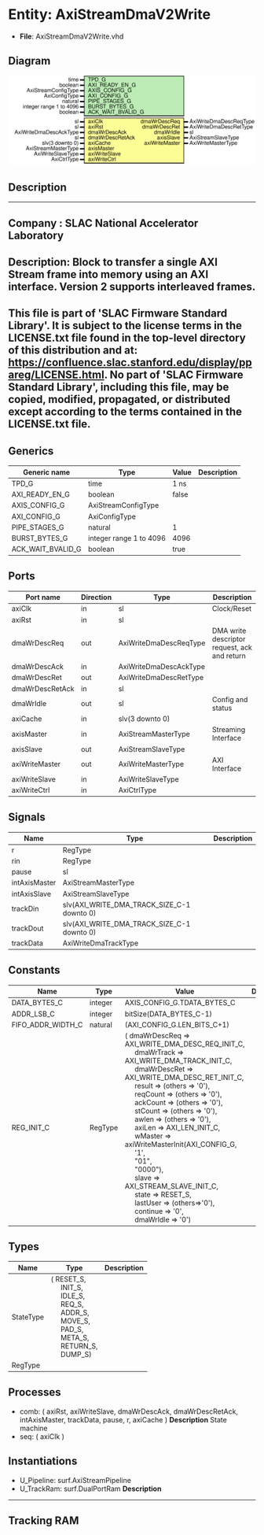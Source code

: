 # Entity: AxiStreamDmaV2Write

- **File**: AxiStreamDmaV2Write.vhd
## Diagram

![Diagram](AxiStreamDmaV2Write.svg "Diagram")
## Description

-----------------------------------------------------------------------------
 Company    : SLAC National Accelerator Laboratory
-----------------------------------------------------------------------------
 Description:
 Block to transfer a single AXI Stream frame into memory using an AXI
 interface. Version 2 supports interleaved frames.
-----------------------------------------------------------------------------
 This file is part of 'SLAC Firmware Standard Library'.
 It is subject to the license terms in the LICENSE.txt file found in the
 top-level directory of this distribution and at:
    https://confluence.slac.stanford.edu/display/ppareg/LICENSE.html.
 No part of 'SLAC Firmware Standard Library', including this file,
 may be copied, modified, propagated, or distributed except according to
 the terms contained in the LICENSE.txt file.
-----------------------------------------------------------------------------
## Generics

| Generic name      | Type                    | Value | Description |
| ----------------- | ----------------------- | ----- | ----------- |
| TPD_G             | time                    | 1 ns  |             |
| AXI_READY_EN_G    | boolean                 | false |             |
| AXIS_CONFIG_G     | AxiStreamConfigType     |       |             |
| AXI_CONFIG_G      | AxiConfigType           |       |             |
| PIPE_STAGES_G     | natural                 | 1     |             |
| BURST_BYTES_G     | integer range 1 to 4096 | 4096  |             |
| ACK_WAIT_BVALID_G | boolean                 | true  |             |
## Ports

| Port name       | Direction | Type                   | Description                                  |
| --------------- | --------- | ---------------------- | -------------------------------------------- |
| axiClk          | in        | sl                     | Clock/Reset                                  |
| axiRst          | in        | sl                     |                                              |
| dmaWrDescReq    | out       | AxiWriteDmaDescReqType | DMA write descriptor request, ack and return |
| dmaWrDescAck    | in        | AxiWriteDmaDescAckType |                                              |
| dmaWrDescRet    | out       | AxiWriteDmaDescRetType |                                              |
| dmaWrDescRetAck | in        | sl                     |                                              |
| dmaWrIdle       | out       | sl                     | Config and status                            |
| axiCache        | in        | slv(3 downto 0)        |                                              |
| axisMaster      | in        | AxiStreamMasterType    | Streaming Interface                          |
| axisSlave       | out       | AxiStreamSlaveType     |                                              |
| axiWriteMaster  | out       | AxiWriteMasterType     | AXI Interface                                |
| axiWriteSlave   | in        | AxiWriteSlaveType      |                                              |
| axiWriteCtrl    | in        | AxiCtrlType            |                                              |
## Signals

| Name          | Type                                       | Description |
| ------------- | ------------------------------------------ | ----------- |
| r             | RegType                                    |             |
| rin           | RegType                                    |             |
| pause         | sl                                         |             |
| intAxisMaster | AxiStreamMasterType                        |             |
| intAxisSlave  | AxiStreamSlaveType                         |             |
| trackDin      | slv(AXI_WRITE_DMA_TRACK_SIZE_C-1 downto 0) |             |
| trackDout     | slv(AXI_WRITE_DMA_TRACK_SIZE_C-1 downto 0) |             |
| trackData     | AxiWriteDmaTrackType                       |             |
## Constants

| Name              | Type    | Value                                                                                                                                                                                                                                                                                                                                                                                                                                                                                                                                                                                                                                                                                                                                                                                                                                                                                                                                                                                                                                                                                                                                                                                                                                                                                                          | Description |
| ----------------- | ------- | -------------------------------------------------------------------------------------------------------------------------------------------------------------------------------------------------------------------------------------------------------------------------------------------------------------------------------------------------------------------------------------------------------------------------------------------------------------------------------------------------------------------------------------------------------------------------------------------------------------------------------------------------------------------------------------------------------------------------------------------------------------------------------------------------------------------------------------------------------------------------------------------------------------------------------------------------------------------------------------------------------------------------------------------------------------------------------------------------------------------------------------------------------------------------------------------------------------------------------------------------------------------------------------------------------------- | ----------- |
| DATA_BYTES_C      | integer |  AXIS_CONFIG_G.TDATA_BYTES_C                                                                                                                                                                                                                                                                                                                                                                                                                                                                                                                                                                                                                                                                                                                                                                                                                                                                                                                                                                                                                                                                                                                                                                                                                                                                                   |             |
| ADDR_LSB_C        | integer |  bitSize(DATA_BYTES_C-1)                                                                                                                                                                                                                                                                                                                                                                                                                                                                                                                                                                                                                                                                                                                                                                                                                                                                                                                                                                                                                                                                                                                                                                                                                                                                                       |             |
| FIFO_ADDR_WIDTH_C | natural |  (AXI_CONFIG_G.LEN_BITS_C+1)                                                                                                                                                                                                                                                                                                                                                                                                                                                                                                                                                                                                                                                                                                                                                                                                                                                                                                                                                                                                                                                                                                                                                                                                                                                                                   |             |
| REG_INIT_C        | RegType |  (       dmaWrDescReq  => AXI_WRITE_DMA_DESC_REQ_INIT_C,<br><span style="padding-left:20px">       dmaWrTrack    => AXI_WRITE_DMA_TRACK_INIT_C,<br><span style="padding-left:20px">       dmaWrDescRet  => AXI_WRITE_DMA_DESC_RET_INIT_C,<br><span style="padding-left:20px">       result        => (others => '0'),<br><span style="padding-left:20px">       reqCount      => (others => '0'),<br><span style="padding-left:20px">       ackCount      => (others => '0'),<br><span style="padding-left:20px">       stCount       => (others => '0'),<br><span style="padding-left:20px">       awlen         => (others => '0'),<br><span style="padding-left:20px">       axiLen        => AXI_LEN_INIT_C,<br><span style="padding-left:20px">       wMaster       => axiWriteMasterInit(AXI_CONFIG_G,<br><span style="padding-left:20px"> '1',<br><span style="padding-left:20px"> "01",<br><span style="padding-left:20px"> "0000"),<br><span style="padding-left:20px">       slave         => AXI_STREAM_SLAVE_INIT_C,<br><span style="padding-left:20px">       state         => RESET_S,<br><span style="padding-left:20px">       lastUser      => (others=>'0'),<br><span style="padding-left:20px">       continue      => '0',<br><span style="padding-left:20px">       dmaWrIdle     => '0') |             |
## Types

| Name      | Type                                                                                                                                                                                                                                                                                                                                                                                                                    | Description |
| --------- | ----------------------------------------------------------------------------------------------------------------------------------------------------------------------------------------------------------------------------------------------------------------------------------------------------------------------------------------------------------------------------------------------------------------------- | ----------- |
| StateType | ( RESET_S,<br><span style="padding-left:20px"> INIT_S,<br><span style="padding-left:20px"> IDLE_S,<br><span style="padding-left:20px"> REQ_S,<br><span style="padding-left:20px"> ADDR_S,<br><span style="padding-left:20px"> MOVE_S,<br><span style="padding-left:20px"> PAD_S,<br><span style="padding-left:20px"> META_S,<br><span style="padding-left:20px"> RETURN_S,<br><span style="padding-left:20px"> DUMP_S)  |             |
| RegType   |                                                                                                                                                                                                                                                                                                                                                                                                                         |             |
## Processes
- comb: ( axiRst, axiWriteSlave, dmaWrDescAck, dmaWrDescRetAck,
                   intAxisMaster, trackData, pause, r, axiCache )
**Description**
 State machine 
- seq: ( axiClk )
## Instantiations

- U_Pipeline: surf.AxiStreamPipeline
- U_TrackRam: surf.DualPortRam
**Description**
------------------------
 Tracking RAM
------------------------

